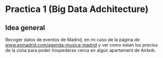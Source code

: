 # Practica 1 (Big Data Adchitecture)
## Idea general
Recoger datos de eventos de Madrid, en mi caso de la página de www.esmadrid.com/agenda-musica-madrid y ver como estan los precios de la zona para poder hospedarse cerca en algún apartament de Airbnb.
